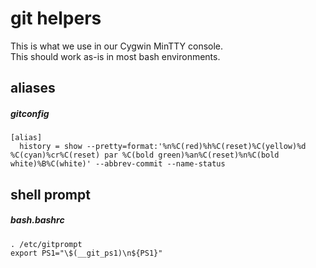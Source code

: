 # git helpers
This is what we use in our Cygwin MinTTY console.<br/>
This should work as-is in most bash environments.

## aliases

##### gitconfig
    [alias]
      history = show --pretty=format:'%n%C(red)%h%C(reset)%C(yellow)%d %C(cyan)%cr%C(reset) par %C(bold green)%an%C(reset)%n%C(bold white)%B%C(white)' --abbrev-commit --name-status

## shell prompt

##### bash.bashrc
    . /etc/gitprompt
    export PS1="\$(__git_ps1)\n${PS1}"    

    
